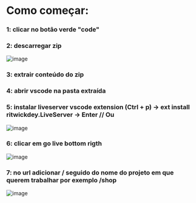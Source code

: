 # Como começar:

### 1: clicar no botão verde "code"

### 2: descarregar zip

![image](https://github.com/user-attachments/assets/4dc4f174-820b-4c99-8dd2-2fdad954e056)

### 3: extrair conteúdo do zip

### 4: abrir vscode na pasta extraída

### 5: instalar liveserver vscode extension (Ctrl + p) -> ext install ritwickdey.LiveServer -> Enter // Ou 

![image](https://github.com/user-attachments/assets/cfbef109-b572-441b-9d6e-194908626035)

### 6: clicar em go live bottom rigth

![image](https://github.com/user-attachments/assets/5a525dd8-4b5b-4fec-9233-e4eb1f7e6553)

### 7: no url adicionar / seguido do nome do projeto em que querem trabalhar por exemplo /shop

![image](https://github.com/user-attachments/assets/26da15e7-3311-422a-87e5-e5f1d84bd90c)
